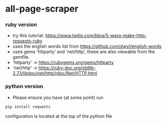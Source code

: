 # all-page-scraper

### ruby version 
 - try this tutorial: https://www.twilio.com/blog/5-ways-make-http-requests-ruby
 - uses the english words list from https://github.com/dwyl/english-words
 - uses gems 'httparty' and 'net/http', these are also viewable from the gemfile. 
 - 'httparty' -> https://rubygems.org/gems/httparty
 - 'net/http' -> https://ruby-doc.org/stdlib-2.7.1/libdoc/net/http/rdoc/Net/HTTP.html 


### python version
 - Please ensure you have (at some point) run
 ```
 pip install requests
 ```
 configuration is located at the top of the python file